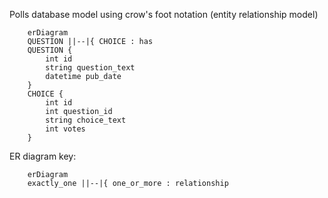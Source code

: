 Polls database model using crow's foot notation (entity relationship model)

```mermaid
    erDiagram
    QUESTION ||--|{ CHOICE : has
    QUESTION {
        int id
        string question_text
        datetime pub_date
    }
    CHOICE {
        int id
        int question_id
        string choice_text
        int votes
    }
```
ER diagram key:
```mermaid
    erDiagram
    exactly_one ||--|{ one_or_more : relationship


```
